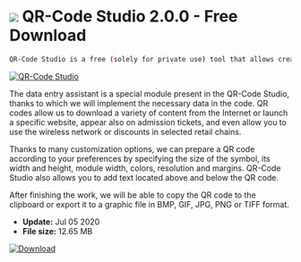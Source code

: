 # ![](https://cdn.softexe.net/static/icon/1/qr-code-studio-10000.png) QR-Code Studio 2.0.0 - Free Download

```sh
QR-Code Studio is a free (solely for private use) tool that allows creating unique QR codes containing information entered by the user.
```
[![QR-Code Studio](https://gallery.dpcdn.pl/imgc/Tools/83749/g_-_420x350_1.5_-_x294b3744-347c-4c33-ac25-90b20b7d28b5.jpg)](https://softexe.net/win/business/other/qr-code-studio:pRRRR.html)

The data entry assistant is a special module present in the QR-Code Studio, thanks to which we will implement the necessary data in the code. QR codes allow us to download a variety of content from the Internet or launch a specific website, appear also on admission tickets, and even allow you to use the wireless network or discounts in selected retail chains.
 
 Thanks to many customization options, we can prepare a QR code according to your preferences by specifying the size of the symbol, its width and height, module width, colors, resolution and margins. QR-Code Studio also allows you to add text located above and below the QR code.
 
 After finishing the work, we will be able to copy the QR code to the clipboard or export it to a graphic file in BMP, GIF, JPG, PNG or TIFF format.


- **Update:** Jul 05 2020
- **File size:** 12.65 MB

[![Download](https://cdn.softexe.net/static/img/download.png)](https://softexe.net/win/business/other/qr-code-studio:pRRRR.html)


